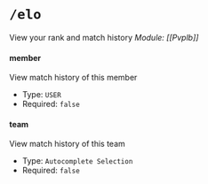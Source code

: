 # `/elo`
View your rank and match history
*Module: [[Pvplb]]*
#### member
View match history of this member
- Type: `USER`
- Required: `false`
#### team
View match history of this team
- Type: `Autocomplete Selection`
- Required: `false`